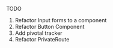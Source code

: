 TODO

1. Refactor Input forms to a component
2. Refactor Button Component
3. Add pivotal tracker
4. Refactor PrivateRoute

